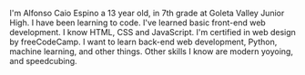 I'm Alfonso Caio Espino a 13 year old, in 7th grade at Goleta Valley Junior High. I have been learning to code. I've learned basic front-end web development. I know HTML, CSS and JavaScript. I'm certified in web design by freeCodeCamp. I want to learn back-end web development, Python, machine learning, and other things. Other skills I know are modern yoyoing, and speedcubing.

<!---
Alfonsoce11/Alfonsoce11 is a ✨ special ✨ repository because its `README.md` (this file) appears on your GitHub profile.
You can click the Preview link to take a look at your changes.
--->

